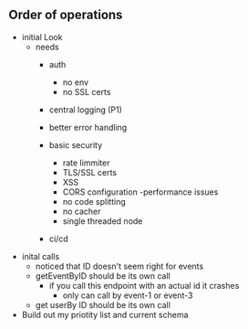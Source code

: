 ## Order of operations
- initial Look
    - needs
        - auth
            - no env
            - no SSL certs
        - central logging (P1)
        - better error handling
        - basic security
            - rate limmiter
            - TLS/SSL certs
            - XSS
            - CORS configuration
        -performance issues
            - no code splitting
            - no cacher
            - single threaded node

        - ci/cd
- inital calls
    - noticed that ID doesn't seem right for events
    - getEventByID should be its own call
        - if you call this endpoint with an actual id it crashes
            - only can call by event-1 or event-3
    - get userBy ID should be its own call
- Build out my priotity list and current schema
